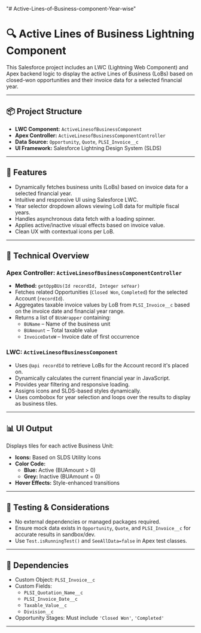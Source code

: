"# Active-Lines-of-Business-component-Year-wise" 
# 🔍 Active Lines of Business Lightning Component

This Salesforce project includes an LWC (Lightning Web Component) and Apex backend logic to display the active Lines of Business (LoBs) based on closed-won opportunities and their invoice data for a selected financial year.

---

## 📦 Project Structure

- **LWC Component:** `ActiveLinesofBusinessComponent`
- **Apex Controller:** `ActiveLinesofBusinessComponentController`
- **Data Source:** `Opportunity`, `Quote`, `PLSI_Invoice__c`
- **UI Framework:** Salesforce Lightning Design System (SLDS)

---

## 🚀 Features

- Dynamically fetches business units (LoBs) based on invoice data for a selected financial year.
- Intuitive and responsive UI using Salesforce LWC.
- Year selector dropdown allows viewing LoB data for multiple fiscal years.
- Handles asynchronous data fetch with a loading spinner.
- Applies active/inactive visual effects based on invoice value.
- Clean UX with contextual icons per LoB.

---

## 🧠 Technical Overview

### Apex Controller: `ActiveLinesofBusinessComponentController`

- **Method:** `getOppBUs(Id recordId, Integer seYear)`
- Fetches related Opportunities (`Closed Won`, `Completed`) for the selected Account (`recordId`).
- Aggregates taxable invoice values by LoB from `PLSI_Invoice__c` based on the invoice date and financial year range.
- Returns a list of `BUsWrapper` containing:
  - `BUName` – Name of the business unit
  - `BUAmount` – Total taxable value
  - `InvoiceDateW` – Invoice date of first occurrence

### LWC: `ActiveLinesofBusinessComponent`

- Uses `@api recordId` to retrieve LoBs for the Account record it's placed on.
- Dynamically calculates the current financial year in JavaScript.
- Provides year filtering and responsive loading.
- Assigns icons and SLDS-based styles dynamically.
- Uses combobox for year selection and loops over the results to display as business tiles.

---

## 📊 UI Output

Displays tiles for each active Business Unit:

- **Icons:** Based on SLDS Utility Icons
- **Color Code:**
  - **Blue:** Active (BUAmount > 0)
  - **Grey:** Inactive (BUAmount = 0)
- **Hover Effects:** Style-enhanced transitions

---

## 🧪 Testing & Considerations

- No external dependencies or managed packages required.
- Ensure mock data exists in `Opportunity`, `Quote`, and `PLSI_Invoice__c` for accurate results in sandbox/dev.
- Use `Test.isRunningTest()` and `SeeAllData=false` in Apex test classes.

---

## 🧱 Dependencies

- Custom Object: `PLSI_Invoice__c`
- Custom Fields:
  - `PLSI_Quotation_Name__c`
  - `PLSI_Invoice_Date__c`
  - `Taxable_Value__c`
  - `Division__c`
- Opportunity Stages: Must include `'Closed Won'`, `'Completed'`

---


